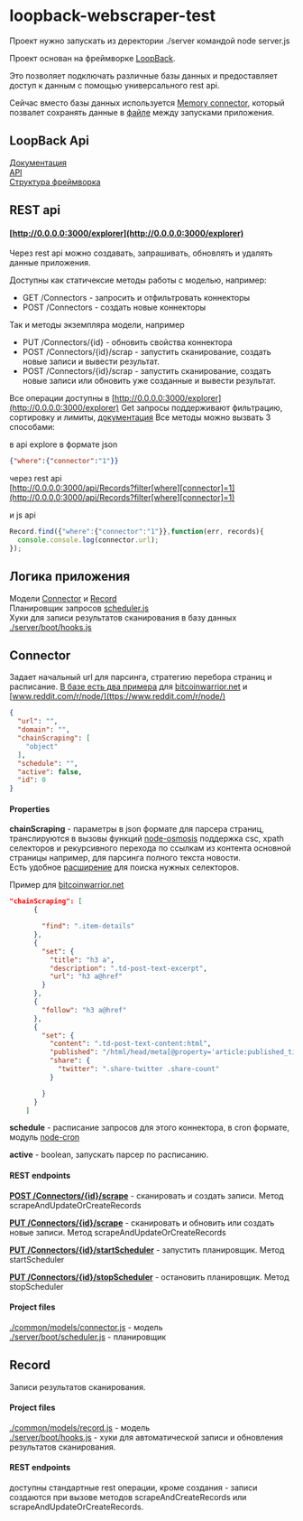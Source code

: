 # loopback-webscraper-test

Проект нужно запускать из деректории ./server командой node server.js

Проект основан на фреймворке [LoopBack](http://loopback.io).

Это позволяет подключать различные базы данных и предоставляет доступ к данным с помощью универсального rest api.

Сейчас вместо базы данных используется [Memory connector](http://docs.strongloop.com/display/public/LB/Memory+connector),
который позвалет сохранять данные в [файле](./server/data.json) между запусками приложения.

## LoopBack Api

[Документация](http://docs.strongloop.com/display/public/LB/LoopBack)  
[API](http://apidocs.strongloop.com/loopback/)  
[Структура фреймворка](http://docs.strongloop.com/display/public/LB/Project+layout+reference)


## REST api
#### [http://0.0.0.0:3000/explorer](http://0.0.0.0:3000/explorer)

Через rest api можно создавать, запрашивать, обновлять и удалять данные приложения.

Доступны как статичексие методы работы с моделью, например:
- GET /Connectors - запросить и отфильтровать коннекторы
- POST /Connectors - создать новые коннекторы  

Так и методы экземпляра модели, например
- PUT /Connectors/{id} - обновить свойства коннектора  
- POST /Connectors/{id}/scrap - запустить сканирование, создать новые записи и вывести результат.  
- POST /Connectors/{id}/scrap - запустить сканирование, создать новые записи или обновить уже созданные и вывести результат.

Все операции доступны в [http://0.0.0.0:3000/explorer](http://0.0.0.0:3000/explorer)
Get запросы поддерживают фильтрацию, сортировку и лимиты, [документация](http://docs.strongloop.com/display/public/LB/Where+filter)
Все методы можно вызвать 3 способами:

в api explore в формате json
```json
{"where":{"connector":"1"}}
```

через rest api  
[http://0.0.0.0:3000/api/Records?filter[where][connector]=1](http://0.0.0.0:3000/api/Records?filter[where][connector]=1)

и js api
```javascript
Record.find({"where":{"connector":"1"}},function(err, records){
  console.console.log(connector.url);  
});
```


## Логика приложения
Модели [Connector](./common/models/connector.json) и [Record](./common/models/record.json)  
Планировщик запросов [scheduler.js](./server/boot/scheduler.js)  
Хуки для записи результатов сканирования в базу данных [./server/boot/hooks.js](./server/boot/hooks.js)

## Connector
Задает начальный url для парсинга, стратегию  перебора страниц и расписание.
[В базе есть два примера](http://0.0.0.0:3000/explorer/#!/Connectors/find) для
[bitcoinwarrior.net](bitcoinwarrior.net/category/google-bitcoin-news/) и [www.reddit.com/r/node/](ttps://www.reddit.com/r/node/)

```json
{
  "url": "",
  "domain": "",
  "chainScraping": [
    "object"
  ],
  "schedule": "",
  "active": false,
  "id": 0
}
```
#### Properties
**chainScraping** - параметры в json формате для парсера страниц, транслируются в вызовы функций [node-osmosis](https://github.com/rc0x03/node-osmosis) поддержка csc, xpath селекторов и рекурсивного перехода по ссылкам
из контента основной страницы например, для парсинга полного текста новости.  
Есть удобное [расширение](http://selectorgadget.com/) для поиска нужных селекторов.  

Пример для [bitcoinwarrior.net](bitcoinwarrior.net/category/google-bitcoin-news/)
```json
"chainScraping": [
      {

        "find": ".item-details"
      },
      {
        "set": {
          "title": "h3 a",
          "description": ".td-post-text-excerpt",
          "url": "h3 a@href"
        }
      },
      {
        "follow": "h3 a@href"
      },
      {
        "set": {
          "content": ".td-post-text-content:html",
          "published": "/html/head/meta[@property='article:published_time']/@content",
          "share": {
            "twitter": ".share-twitter .share-count"
          }

        }
      }
    ]
```
**schedule** - расписание запросов для этого коннектора, в cron формате, модуль [node-cron](https://github.com/ncb000gt/node-cron)  

**active** - boolean, запускать парсер по расписанию.

#### REST endpoints

**[POST /Connectors/{id}/scrape](http://0.0.0.0:3000/explorer/#!/Connectors/prototype_scrapeAndUpdateOrCreateRecords)** - сканировать и создать записи. Метод scrapeAndUpdateOrCreateRecords

**[PUT /Connectors/{id}/scrape](http://0.0.0.0:3000/explorer/#!/Connectors/prototype_scrapeAndUpdateOrCreateRecords)** - сканировать и обновить или создать новые записи.  Метод scrapeAndUpdateOrCreateRecords

 **[PUT /Connectors/{id}/startScheduler](http://0.0.0.0:3000/explorer/#!/Connectors/prototype_startScheduler)** - запустить планировщик. Метод startScheduler

 **[PUT /Connectors/{id}/stopScheduler](http://0.0.0.0:3000/explorer/#!/Connectors/prototype_stopScheduler)** - остановить планировщик. Метод stopScheduler


#### Project files

[./common/models/connector.js](./common/models/connector.js) - модель  
[./server/boot/scheduler.js](./server/boot/scheduler.js) - планировщик

## Record
Записи результатов сканирования.

#### Project files

[./common/models/record.js](./common/models/record.js) - модель  
[./server/boot/hooks.js](./server/boot/hooks.js) - хуки для автоматической записи и обновления результатов сканирования.

#### REST endpoints
доступны стандартные rest операции, кроме создания - записи создаются при вызове методов scrapeAndCreateRecords или scrapeAndUpdateOrCreateRecords.  
